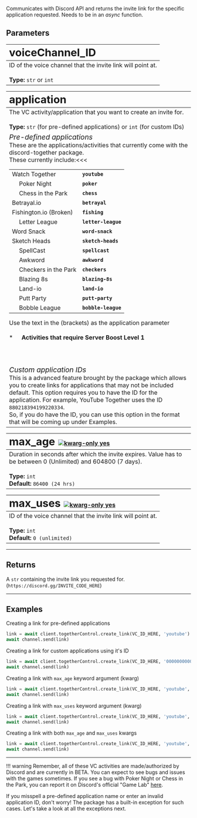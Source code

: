 Communicates with Discord API and returns the invite link for the specific application requested. Needs to be in an *async* function.

## Parameters

|<span style="font-size: 1.8em">**voiceChannel_ID**</span>|
| :---------------------------- |
|ID of the voice channel that the invite link will point at.<br><br>**Type:** `str` or `int`|

|<span style="font-size: 1.8em">**application**</span>|
| :---------------------------- |
|The VC activity/application that you want to create an invite for.<br><br>**Type:** `str` (for pre-defined applications) or `int` (for custom IDs)|
|<span style="font-size: 1.2em">_Pre-defined applications_</span><br>These are the applications/activities that currently come with the discord-together package.<br>These currently include:<table style="width:65%"><tbody><tr><td>Watch Together</td><td>**`youtube`**</td></tr><tr><td><img src="https://raw.githubusercontent.com/FortAwesome/Font-Awesome/6.x/svgs/solid/rocket.svg" width="15" height="15" align='bottom'>  Poker Night</td><td>**`poker`</td>**</tr><tr><td><img src="https://raw.githubusercontent.com/FortAwesome/Font-Awesome/6.x/svgs/solid/rocket.svg" width="15" height="15" align='bottom'>  Chess in the Park</td><td>**`chess`**</td></tr><tr><td>Betrayal.io</td><td>**`betrayal`**</td></tr><tr><td>Fishington.io (Broken)</td><td>**`fishing`**</td></tr><tr><td><img src="https://raw.githubusercontent.com/FortAwesome/Font-Awesome/6.x/svgs/solid/rocket.svg" width="15" height="15" align='bottom'>  Letter League</td><td>**`letter-league`**</td></tr><tr><td>Word Snack</td><td>**`word-snack`**</td></tr><tr><td>Sketch Heads</td><td>**`sketch-heads`**</td></tr><tr><td><img src="https://raw.githubusercontent.com/FortAwesome/Font-Awesome/6.x/svgs/solid/rocket.svg" width="15" height="15" align='bottom'>  SpellCast</td><td>**`spellcast`**</td></tr><tr><td><img src="https://raw.githubusercontent.com/FortAwesome/Font-Awesome/6.x/svgs/solid/rocket.svg" width="15" height="15" align='bottom'>  Awkword</td><td>**`awkword`**</td></tr><tr><td><img src="https://raw.githubusercontent.com/FortAwesome/Font-Awesome/6.x/svgs/solid/rocket.svg" width="15" height="15" align='bottom'>  Checkers in the Park</td><td>**`checkers`**</td></tr><tr><td><img src="https://raw.githubusercontent.com/FortAwesome/Font-Awesome/6.x/svgs/solid/rocket.svg" width="15" height="15" align='bottom'>  Blazing 8s</td><td>**`blazing-8s`**</td></tr><<tr><td><img src="https://raw.githubusercontent.com/FortAwesome/Font-Awesome/6.x/svgs/solid/rocket.svg" width="15" height="15" align='bottom'>  Land-io</td><td>**`land-io`**</td></tr><<tr><td><img src="https://raw.githubusercontent.com/FortAwesome/Font-Awesome/6.x/svgs/solid/rocket.svg" width="15" height="15" align='bottom'>  Putt Party</td><td>**`putt-party`**</td></tr><tr><td><img src="https://raw.githubusercontent.com/FortAwesome/Font-Awesome/6.x/svgs/solid/rocket.svg" width="15" height="15" align='bottom'>  Bobble League</td><td>**`bobble-league`**</td></tr><</tbody></table>Use the text in the (brackets) as the application parameter<br><br>* <img src="https://raw.githubusercontent.com/FortAwesome/Font-Awesome/6.x/svgs/solid/rocket.svg" width="15" height="15" align='bottom'>  **Activities that require Server Boost Level 1**
<br><br><br><span style="font-size: 1.2em">_Custom application IDs_</span><br>This is a advanced feature brought by the package which allows you to create links for applications that may not be included default. This option requires you to have the ID for the application. For example, YouTube Together uses the ID `880218394199220334`.<br>So, if you do have the ID, you can use this option in the format that will be coming up under Examples.|

|<span style="font-size: 1.8em">**max_age**</span>&zwnj; &zwnj; <a href="#"><img src="https://img.shields.io/badge/kwarg%20only-%E2%9C%94-success?style=flat-square" alt="kwarg-only yes"></a>|
| :---------------------------- |
|Duration in seconds after which the invite expires. Value has to be between 0 (Unlimited) and 604800 (7 days).<br><br>**Type:** `int`<br>**Default:** `86400 (24 hrs)`|

|<span style="font-size: 1.8em">**max_uses**</span>&zwnj; &zwnj; <a href="#"><img src="https://img.shields.io/badge/kwarg%20only-%E2%9C%94-success?style=flat-square" alt="kwarg-only yes"></a>|
| :---------------------------- |
|ID of the voice channel that the invite link will point at.<br><br>**Type:** `int`<br>**Default:** `0 (unlimited)`|

<hr>

## Returns
A `str` containing the invite link you requested for. (`https://discord.gg/INVITE_CODE_HERE`)

<hr>

## Examples
Creating a link for pre-defined applications
``` python
link = await client.togetherControl.create_link(VC_ID_HERE, 'youtube')
await channel.send(link)
```
Creating a link for custom applications using it's ID
``` python
link = await client.togetherControl.create_link(VC_ID_HERE, '000000000000000000')
await channel.send(link)
```

Creating a link with `max_age` keyword argument (kwarg)
``` python
link = await client.togetherControl.create_link(VC_ID_HERE, 'youtube', max_age = 3600)
await channel.send(link)
```

Creating a link with `max_uses` keyword argument (kwarg)
``` python
link = await client.togetherControl.create_link(VC_ID_HERE, 'youtube', max_uses = 5)
await channel.send(link)
```

Creating a link with both `max_age` and `max_uses` kwargs
``` python
link = await client.togetherControl.create_link(VC_ID_HERE, 'youtube', max_age = 3600, max_uses = 5)
await channel.send(link)
```

<hr>

!!! warning
    Remember, all of these VC activities are made/authorized by Discord and are currently in BETA. You can expect to see bugs and issues with the games sometimes. 
    If you see a bug with Poker Night or Chess in the Park, you can report it on Discord's official "Game Lab" [here](https://discord.gg/JkuGUXWVmV).

If you misspell a pre-defined application name or enter an invalid application ID, don't worry! The package has a built-in exception for such cases. Let's take a look at all the exceptions next.